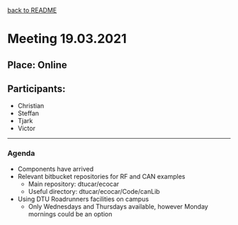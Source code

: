 [back to README](../../README.md)
# Meeting 19.03.2021

## Place: Online

## Participants:
 - Christian
 - Steffan
 - Tjark
 - Victor

---

### Agenda

- Components have arrived
- Relevant bitbucket repositories for RF and CAN examples
  * Main repository: dtucar/ecocar
  * Useful directory: dtucar/ecocar/Code/canLib 
- Using DTU Roadrunners facilities on campus
  * Only Wednesdays and Thursdays available, however Monday mornings could be an option
